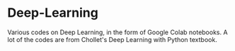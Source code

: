# Deep-Learning
Various codes on Deep Learning, in the form of Google Colab notebooks. A lot of the codes are from Chollet's Deep Learning with Python textbook. 
